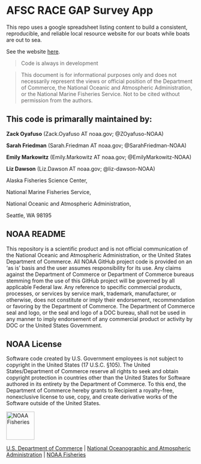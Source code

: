 # AFSC RACE GAP Survey App

This repo uses a google spreadsheet listing content to build a consistent, reproducible, and reliable local resource website for our boats while boats are out to sea. 

See the website [here](https://zoyafuso-noaa.github.io/RACE_Survey_App/index.html). 

> Code is always in development

> This document is for informational purposes only and does not necessarily represent the views or official position of the Department of Commerce, the National Oceanic and Atmospheric Administration, or the National Marine Fisheries Service. Not to be cited without permission from the authors.

## This code is primarally maintained by: 

**Zack Oyafuso** (Zack.Oyafuso AT noaa.gov; @ZOyafuso-NOAA)

**Sarah Friedman** (Sarah.Friedman AT noaa.gov; @SarahFriedman-NOAA)

**Emily Markowitz** (Emily.Markowitz AT noaa.gov; @EmilyMarkowitz-NOAA)

**Liz Dawson** (Liz.Dawson AT noaa.gov; @liz-dawson-NOAA)

Alaska Fisheries Science Center, 

National Marine Fisheries Service, 

National Oceanic and Atmospheric Administration,

Seattle, WA 98195

## NOAA README

This repository is a scientific product and is not official communication of the National Oceanic and Atmospheric Administration, or the United States Department of Commerce. All NOAA GitHub project code is provided on an ‘as is’ basis and the user assumes responsibility for its use. Any claims against the Department of Commerce or Department of Commerce bureaus stemming from the use of this GitHub project will be governed by all applicable Federal law. Any reference to specific commercial products, processes, or services by service mark, trademark, manufacturer, or otherwise, does not constitute or imply their endorsement, recommendation or favoring by the Department of Commerce. The Department of Commerce seal and logo, or the seal and logo of a DOC bureau, shall not be used in any manner to imply endorsement of any commercial product or activity by DOC or the United States Government.

## NOAA License

Software code created by U.S. Government employees is not subject to copyright in the United States (17 U.S.C. §105). The United States/Department of Commerce reserve all rights to seek and obtain copyright protection in countries other than the United States for Software authored in its entirety by the Department of Commerce. To this end, the Department of Commerce hereby grants to Recipient a royalty-free, nonexclusive license to use, copy, and create derivative works of the Software outside of the United States.

<img src="https://raw.githubusercontent.com/nmfs-general-modeling-tools/nmfspalette/main/man/figures/noaa-fisheries-rgb-2line-horizontal-small.png" height="75" alt="NOAA Fisheries">

[U.S. Department of Commerce](https://www.commerce.gov/) | [National
Oceanographic and Atmospheric Administration](https://www.noaa.gov) |
[NOAA Fisheries](https://www.fisheries.noaa.gov/)
